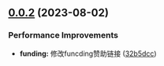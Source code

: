 ## [0.0.2](https://github.com/h7ml/hooks/compare/v0.0.1...v0.0.2) (2023-08-02)


### Performance Improvements

* **funding:** 修改funcding赞助链接 ([32b5dcc](https://github.com/h7ml/hooks/commit/32b5dcc5c924b0d9c3247825f4b4518dacdeb911))



